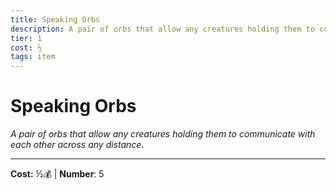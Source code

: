 ```yaml
---
title: Speaking Orbs
description: A pair of orbs that allow any creatures holding them to communicate with each other across any distance.
tier: 1
cost: ½
tags: item
---
```

# Speaking Orbs

_A pair of orbs that allow any creatures holding them to communicate with each other across any distance._

___
**Cost:** ½💰 | **Number**: 5
